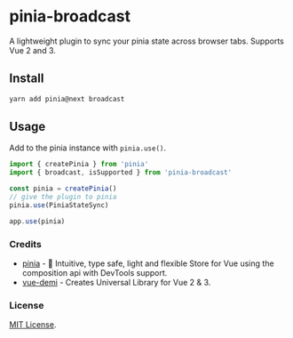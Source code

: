 # pinia-broadcast

A lightweight plugin to sync your pinia state across browser tabs. Supports Vue 2 and 3.

## Install

```sh
yarn add pinia@next broadcast
```

## Usage

Add to the pinia instance with `pinia.use()`.

```ts
import { createPinia } from 'pinia'
import { broadcast, isSupported } from 'pinia-broadcast'

const pinia = createPinia()
// give the plugin to pinia
pinia.use(PiniaStateSync)

app.use(pinia)
```

### Credits

- [pinia](https://pinia.esm.dev/) - 🍍 Intuitive, type safe, light and flexible Store for Vue using the composition api with DevTools support.
- [vue-demi](https://github.com/vueuse/vue-demi/) - Creates Universal Library for Vue 2 & 3.

### License

[MIT License](http://opensource.org/licenses/MIT).